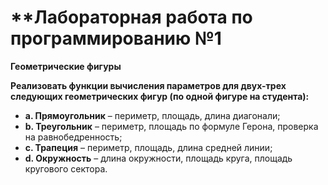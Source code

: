# **Лабораторная работа по программированию №1

**Геометрические фигуры**  

**Реализовать функции вычисления параметров для двух-трех следующих геометрических фигур (по одной фигуре на студента):**  

- **a. Прямоугольник** – периметр, площадь, длина диагонали;  
- **b. Треугольник** – периметр, площадь по формуле Герона, проверка на равнобедренность;  
- **c. Трапеция** – периметр, площадь, длина средней линии;  
- **d. Окружность** – длина окружности, площадь круга, площадь кругового сектора.

